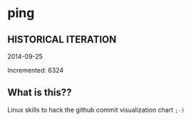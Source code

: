 # ping

## HISTORICAL ITERATION
2014-09-25

Incremented: 6324

## What is this?? 
Linux skills to hack the github commit visualization chart `;-)`
